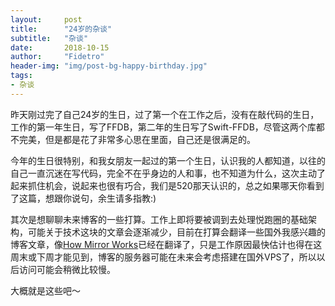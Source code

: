 ```yaml
---
layout:     post
title:      "24岁的杂谈"
subtitle:   "杂谈"
date:       2018-10-15
author:     "Fidetro"
header-img: "img/post-bg-happy-birthday.jpg"
tags:
- 杂谈
---
```




昨天刚过完了自己24岁的生日，过了第一个在工作之后，没有在敲代码的生日，工作的第一年生日，写了FFDB，第二年的生日写了Swift-FFDB，尽管这两个库都不完美，但是都是花了非常多心思在里面，自己还是很满足的。   

今年的生日很特别，和我女朋友一起过的第一个生日，认识我的人都知道，以往的自己一直沉迷在写代码，完全不在乎身边的人和事，也不知道为什么，这次主动了起来抓住机会，说起来也很有巧合，我们是520那天认识的，总之如果哪天你看到了这篇，想跟你说句，余生请多指教:)    

其次是想聊聊未来博客的一些打算。工作上即将要被调到去处理悦跑圈的基础架构，可能关于技术这块的文章会逐渐减少，目前在打算会翻译一些国外我感兴趣的博客文章，像[How Mirror Works](https://swift.org/blog/how-mirror-works/)已经在翻译了，只是工作原因最快估计也得在这周末或下周才能见到，博客的服务器可能在未来会考虑搭建在国外VPS了，所以以后访问可能会稍微比较慢。    

   

大概就是这些吧～